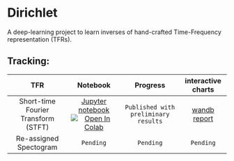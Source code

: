 # Dirichlet
A deep-learning project to learn inverses of hand-crafted Time-Frequency representation (TFRs). 


## Tracking:

| TFR | Notebook | Progress | interactive charts
| :---: | :---: | :---: |  :---: |
| Short-time Fourier Transform (STFT) | [Jupyter notebook](https://github.com/Lawliet19189/Dirichlet/blob/main/invert_STFT.ipynb) <a href="https://colab.research.google.com/github/Lawliet19189/Dirichlet/blob/main/invert_STFT.ipynb" target="_parent"><img src="https://colab.research.google.com/assets/colab-badge.svg" alt="Open In Colab"/></a>| ```Published with preliminary results``` | [wandb report](https://wandb.ai/srivardhamanan/learnable-istft/reports/Learned-inverse-transform-of-STFT--Vmlldzo4MTU5MjI?accessToken=tdxzsmd5f23l7gh5zafzqdkb7q2looljs7ij6012wt78b7z7j60r40buqee14kmu)|
| Re-assigned Spectogram | ```Pending``` | ```Pending``` | ```Pending``` |
 
